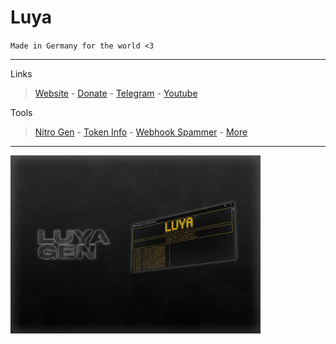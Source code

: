 # Luya #
`Made in Germany for the world <3`
- - -
Links
 > [Website](https://www.luya.ml/#github.readme "Website") -
 > [Donate](https://ko-fi.com/luyadevs "Donate") -
 > [Telegram](https://t.me/bladetools "Telegram") -
 > [Youtube](https://www.youtube.com/channel/UCC0wrmmTK-SCJqdJEJJ-Hrg "Youtube")
 >

Tools
 > [Nitro Gen](https://github.com/LuyaTools/Nitro-Generator/archive/refs/heads/main.zip "NitroGen") -
 > [Token Info](https://github.com/LuyaTools/Discord-Token-Info/archive/refs/heads/main.zip "Tokeninfo") -
 > [Webhook Spammer](https://github.com/LuyaTools/Webhook-Spammer/archive/refs/heads/main.zip "WebhookSpammer") -
 > [More](https://github.com/LuyaTools?tab=repositories "more")
- - -
<img src="readme-src/gen.png" alt="drawing" width="400"/>

